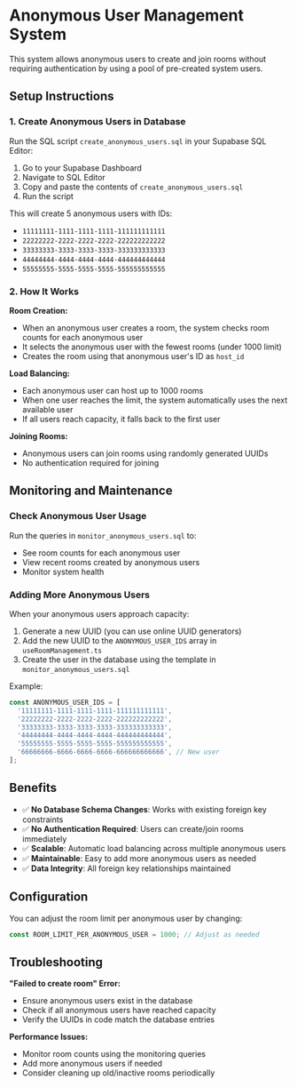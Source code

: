 # Anonymous User Management System

This system allows anonymous users to create and join rooms without requiring authentication by using a pool of pre-created system users.

## Setup Instructions

### 1. Create Anonymous Users in Database

Run the SQL script `create_anonymous_users.sql` in your Supabase SQL Editor:

1. Go to your Supabase Dashboard
2. Navigate to SQL Editor
3. Copy and paste the contents of `create_anonymous_users.sql`
4. Run the script

This will create 5 anonymous users with IDs:
- `11111111-1111-1111-1111-111111111111`
- `22222222-2222-2222-2222-222222222222`
- `33333333-3333-3333-3333-333333333333`
- `44444444-4444-4444-4444-444444444444`
- `55555555-5555-5555-5555-555555555555`

### 2. How It Works

**Room Creation:**
- When an anonymous user creates a room, the system checks room counts for each anonymous user
- It selects the anonymous user with the fewest rooms (under 1000 limit)
- Creates the room using that anonymous user's ID as `host_id`

**Load Balancing:**
- Each anonymous user can host up to 1000 rooms
- When one user reaches the limit, the system automatically uses the next available user
- If all users reach capacity, it falls back to the first user

**Joining Rooms:**
- Anonymous users can join rooms using randomly generated UUIDs
- No authentication required for joining

## Monitoring and Maintenance

### Check Anonymous User Usage

Run the queries in `monitor_anonymous_users.sql` to:
- See room counts for each anonymous user
- View recent rooms created by anonymous users
- Monitor system health

### Adding More Anonymous Users

When your anonymous users approach capacity:

1. Generate a new UUID (you can use online UUID generators)
2. Add the new UUID to the `ANONYMOUS_USER_IDS` array in `useRoomManagement.ts`
3. Create the user in the database using the template in `monitor_anonymous_users.sql`

Example:
```typescript
const ANONYMOUS_USER_IDS = [
  '11111111-1111-1111-1111-111111111111',
  '22222222-2222-2222-2222-222222222222',
  '33333333-3333-3333-3333-333333333333',
  '44444444-4444-4444-4444-444444444444',
  '55555555-5555-5555-5555-555555555555',
  '66666666-6666-6666-6666-666666666666', // New user
];
```

## Benefits

- ✅ **No Database Schema Changes**: Works with existing foreign key constraints
- ✅ **No Authentication Required**: Users can create/join rooms immediately
- ✅ **Scalable**: Automatic load balancing across multiple anonymous users
- ✅ **Maintainable**: Easy to add more anonymous users as needed
- ✅ **Data Integrity**: All foreign key relationships maintained

## Configuration

You can adjust the room limit per anonymous user by changing:

```typescript
const ROOM_LIMIT_PER_ANONYMOUS_USER = 1000; // Adjust as needed
```

## Troubleshooting

**"Failed to create room" Error:**
- Ensure anonymous users exist in the database
- Check if all anonymous users have reached capacity
- Verify the UUIDs in code match the database entries

**Performance Issues:**
- Monitor room counts using the monitoring queries
- Add more anonymous users if needed
- Consider cleaning up old/inactive rooms periodically
